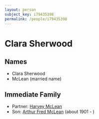 ```yaml
---
layout: person
subject_key: i79435398
permalink: /people/i79435398
---
```


# Clara Sherwood

## Names

* Clara Sherwood
* McLean (married name)

## Immediate Family

* Partner: [Harvey McLean](./@70471714@-harvey-mclean-b-d.md)
* Son: [Arthur Fred McLean](./@56292410@-arthur-fred-mclean-b1901-d.md) (about 1901 - )


